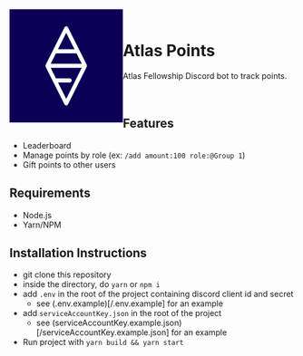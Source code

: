 <img align="left" src="/public/logo.png" height="200" width="200">
<br/> 

# Atlas Points

Atlas Fellowship Discord bot to track points.
<br/><br/><br/>

## Features
  * Leaderboard
  * Manage points by role (ex: `/add amount:100 role:@Group 1`)
  * Gift points to other users

## Requirements
  * Node.js
  * Yarn/NPM


## Installation Instructions
  * git clone this repository
  * inside the directory, do `yarn` or `npm i`
  * add `.env` in the root of the project containing discord client id and secret
      * see (.env.example)[/.env.example] for an example
  * add `serviceAccountKey.json` in the root of the project
      * see (serviceAccountKey.example.json)[/serviceAccountKey.example.json] for an example
  * Run project with `yarn build && yarn start`
 
